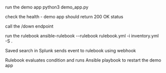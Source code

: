 run the demo app
python3 demo_app.py

check the health - demo app should return 200 OK status

call the /down endpoint

run the rulebook
ansible-rulebook --rulebook rulebook.yml -i inventory.yml -S .

Saved search in Splunk sends event to rulebook using webhook

Rulebook evaluates condition and runs Ansible playbook to restart the demo app
